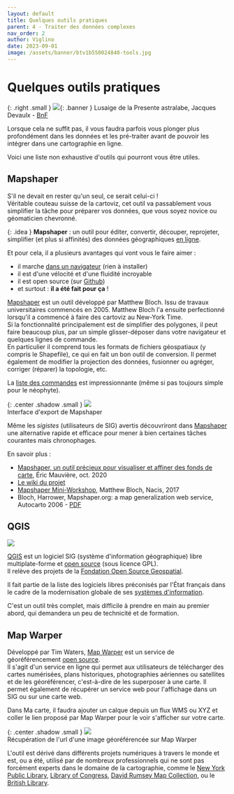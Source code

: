 ```yaml
---
layout: default
title: Quelques outils pratiques
parent: 4 - Traiter des données complexes
nav_order: 2
author: Viglino
date: 2023-09-01
image: /assets/banner/btv1b550024840-tools.jpg
---
```

# Quelques outils pratiques

{: .right .small }
![](/Macarte-MI/assets/banner/btv1b550024840-tools.jpg){: .banner }
Lusaige de la Presente astralabe, Jacques Devaulx - [BnF](https://gallica.bnf.fr/ark:/12148/btv1b550024840/f56.item)

Lorsque cela ne suffit pas, il vous faudra parfois vous plonger plus profondément dans les données et les pré-traiter avant de pouvoir les intégrer dans une cartographie en ligne.

Voici une liste non exhaustive d'outils qui pourront vous être utiles.

## Mapshaper

S'il ne devait en rester qu'un seul, ce serait celui-ci !   
Véritable couteau suisse de la cartoviz, cet outil va passablement vous simplifier la tâche pour préparer vos données, que vous soyez novice ou géomaticien chevronné.

{: .idea }
**Mapshaper** : un outil pour éditer, convertir, découper, reprojeter, simplifier (et plus si affinités) des données géographiques [en ligne](https://mapshaper.org/).

Et pour cela, il a plusieurs avantages qui vont vous le faire aimer :
* il marche [dans un navigateur](https://mapshaper.org/) (rien à installer)
* il est d'une vélocité et d'une fluidité incroyable
* il est open source (sur [Github](https://github.com/mbloch/mapshaper)) 
* et surtout : **il a été fait pour ça** !

[Mapshaper](https://mapshaper.org/) est un outil développé par Matthew Bloch. Issu de travaux universitaires commencés en 2005. Matthew Bloch l'a ensuite perfectionné lorsqu'il a commencé à faire des cartoviz au New-York Time.   
Si la fonctionnalité principalement est de simplifier des polygones, il peut faire beaucoup plus, par un simple glisser-déposer dans votre navigateur et quelques lignes de commande.   
En particulier il comprend tous les formats de fichiers géospatiaux (y compris le Shapefile), ce qui en fait un bon outil de conversion. Il permet également de modifier la projection des données, fusionner ou agréger, corriger (réparer) la topologie, etc.

La [liste des commandes](https://github.com/mbloch/mapshaper/wiki/Command-Reference) est impressionnante (même si pas toujours simple pour le néophyte).

{: .center .shadow .small }
![](/Macarte-MI/assets/img/ch4.2-mapshaper.png)   
Interface d'export de Mapshaper

Même les *sigistes* (utilisateurs de SIG) avertis découvriront dans [Mapshaper](https://mapshaper.org/) une alternative rapide et efficace pour mener à bien certaines tâches courantes mais chronophages.

En savoir plus :
* [Mapshaper, un outil précieux pour visualiser et affiner des fonds de carte](https://www.icem7.fr/cartographie/mapshaper-visualiser-et-affiner-des-fonds-de-carte-en-ligne/), Éric Mauvière, oct. 2020
* [Le wiki du projet](https://github.com/mbloch/mapshaper/wiki)
* [Mapshaper Mini-Workshop](https://www.youtube.com/watch?v=X-CGAS4YaPA), Matthew Bloch, Nacis, 2017
* Bloch, Harrower, Mapshaper.org: a map generalization web service, Autocarto  2006 - [PDF](https://www.cartogis.org/docs/proceedings/2006/bloch_harrower.pdf)

## QGIS

![](/Macarte-MI/assets/img/ch4.2-qgis.png)

[QGIS](https://www.qgis.org/fr/site/) est un logiciel SIG (système d'information géographique) libre multiplate-forme et [open source](https://github.com/qgis/QGIS) (sous licence GPL).   
Il relève des projets de la [Fondation Open Source Geospatial](https://fr.wikipedia.org/wiki/Open_Source_Geospatial_Foundation).

Il fait partie de la liste des logiciels libres préconisés par l'État français dans le cadre de la modernisation globale de ses [systèmes d'information](https://fr.wikipedia.org/wiki/Socle_interminist%C3%A9riel_de_logiciels_libres).

C'est un outil très complet, mais difficile à prendre en main au premier abord, qui demandera un peu de technicité et de formation.

## Map Warper

Développé par Tim Waters, [Map Warper](https://mapwarper.net/) est un service de géoréférencement [open source](https://github.com/timwaters/mapwarper).   
Il s'agit d'un service en ligne qui permet aux utilisateurs de télécharger des cartes numérisées, plans historiques, photographies aériennes ou satellites et de les géoréférencer, c'est-à-dire de les superposer à une carte. Il permet également de récupérer un service web pour l'affichage dans un SIG ou sur une carte web.

Dans Ma carte, il faudra ajouter un calque depuis un flux WMS ou XYZ et coller le lien proposé par Map Warper pour le voir s'afficher sur votre carte.

{: .center .shadow .small }
![](/Macarte-MI/assets/img/ch4.2-mapwarper.png)   
Récupération de l'url d'une image géoréférencée sur Map Warper

L'outil est dérivé dans différents projets numériques à travers le monde et est, ou a été, utilisé par de nombreux professionnels qui ne sont pas forcément experts dans le domaine de la cartographie, comme le [New York Public Library](https://digitalcollections.nypl.org/collections/lane/maps-atlases), [Library of Congress](https://www.loc.gov/maps/collections/), [David Rumsey Map Collection](https://www.davidrumsey.com/), ou le [British Library](https://www.bl.uk/subjects/maps).
